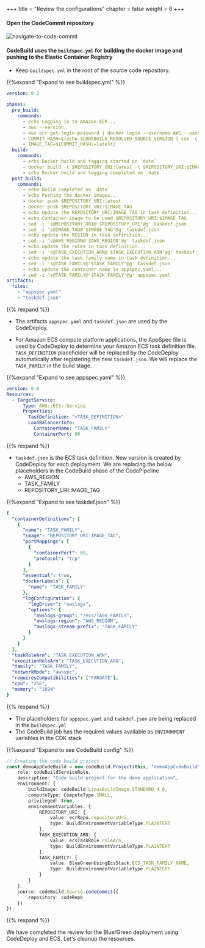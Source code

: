 +++
title = "Review the configurations"
chapter = false
weight = 8
+++

#### Open the CodeCommit repository

![navigate-to-code-commit](/images/blue-green-navigate-to-code-commit.gif)

#### CodeBuild uses the `buildspec.yml` for building the docker image and pushing to the Elastic Container Registry

* Keep `buildspec.yml` in the root of the source code repository.

{{%expand "Expand to see buildspec.yml" %}}

```yaml
version: 0.2

phases:
  pre_build:
    commands:
      - echo Logging in to Amazon ECR...
      - aws --version
      - aws ecr get-login-password | docker login --username AWS --password-stdin $REPOSITORY_URI
      - COMMIT_HASH=$(echo $CODEBUILD_RESOLVED_SOURCE_VERSION | cut -c 1-7)
      - IMAGE_TAG=${COMMIT_HASH:=latest}
  build:
    commands:
      - echo Docker build and tagging started on `date`
      - docker build -t $REPOSITORY_URI:latest -t $REPOSITORY_URI:$IMAGE_TAG .
      - echo Docker build and tagging completed on `date`
  post_build:
    commands:
      - echo Build completed on `date`
      - echo Pushing the docker images...
      - docker push $REPOSITORY_URI:latest
      - docker push $REPOSITORY_URI:$IMAGE_TAG
      - echo Update the REPOSITORY_URI:IMAGE_TAG in task definition...
      - echo Container image to be used $REPOSITORY_URI:$IMAGE_TAG
      - sed -i 's@REPOSITORY_URI@'$REPOSITORY_URI'@g' taskdef.json
      - sed -i 's@IMAGE_TAG@'$IMAGE_TAG'@g' taskdef.json
      - echo update the REGION in task definition...
      - sed -i 's@AWS_REGION@'$AWS_REGION'@g' taskdef.json
      - echo update the roles in task definition...
      - sed -i 's@TASK_EXECUTION_ARN@'$TASK_EXECUTION_ARN'@g' taskdef.json
      - echo update the task family name in task definition...
      - sed -i 's@TASK_FAMILY@'$TASK_FAMILY'@g' taskdef.json
      - echo update the container name in appspec.yaml...
      - sed -i 's@TASK_FAMILY@'$TASK_FAMILY'@g' appspec.yaml
artifacts:
  files:
    - "appspec.yaml"
    - "taskdef.json"
```

{{% /expand %}}

* The artifacts `appspec.yaml` and `taskdef.json` are used by the CodeDeploy.

* For Amazon ECS compute platform applications, the AppSpec file is used by CodeDeploy to determine your Amazon ECS task definition file. `TASK_DEFINITION` placeholder will be replaced by the CodeDeploy automatically after registering the new `taskdef.json`. We will replace the `TASK_FAMILY` in the build stage.

{{%expand "Expand to see appspec.yaml" %}}
```yaml
version: 0.0
Resources:
  - TargetService:
      Type: AWS::ECS::Service
      Properties:
        TaskDefinition: "<TASK_DEFINITION>"
        LoadBalancerInfo:
          ContainerName: "TASK_FAMILY"
          ContainerPort: 80
```
{{% /expand %}}

* `taskdef.json` is the ECS task definition. New version is created by CodeDeploy for each deployment. We are replacing the below placeholders in the CodeBuild phase of the CodePipeline
    * AWS_REGION
    * TASK_FAMILY
    * REPOSITORY_URI:IMAGE_TAG

{{%expand "Expand to see taskdef.json" %}}

```yaml
{
  "containerDefinitions": [
    {
      "name": "TASK_FAMILY",
      "image": "REPOSITORY_URI:IMAGE_TAG",
      "portMappings": [
        {
          "containerPort": 80,
          "protocol": "tcp"
        }
      ],
      "essential": true,
      "dockerLabels": {
        "name": "TASK_FAMILY"
      },
      "logConfiguration": {
        "logDriver": "awslogs",
        "options": {
          "awslogs-group": "/ecs/TASK_FAMILY",
          "awslogs-region": "AWS_REGION",
          "awslogs-stream-prefix": "TASK_FAMILY"
        }
      }
    }
  ],
  "taskRoleArn": "TASK_EXECUTION_ARN",
  "executionRoleArn": "TASK_EXECUTION_ARN",
  "family": "TASK_FAMILY",
  "networkMode": "awsvpc",
  "requiresCompatibilities": ["FARGATE"],
  "cpu": "256",
  "memory": "1024"
}
```
{{% /expand %}}

* The placeholders for `appspec.yaml` and `taskdef.json` are being replaced in the `buildspec.yml` 
* The CodeBuild job has the required values available as `ENVIRONMENT` variables in the CDK stack

{{%expand "Expand to see CodeBuild config" %}}
```typescript
// Creating the code build project
const demoAppCodeBuild = new codeBuild.Project(this, "demoAppCodeBuild", {
    role: codeBuildServiceRole,
    description: "Code build project for the demo application",
    environment: {
        buildImage: codeBuild.LinuxBuildImage.STANDARD_4_0,
        computeType: ComputeType.SMALL,
        privileged: true,
        environmentVariables: {
            REPOSITORY_URI: {
                value: ecrRepo.repositoryUri,
                type: BuildEnvironmentVariableType.PLAINTEXT
            },
            TASK_EXECUTION_ARN: {
                value: ecsTaskRole.roleArn,
                type: BuildEnvironmentVariableType.PLAINTEXT
            },
            TASK_FAMILY: {
                value: BlueGreenUsingEcsStack.ECS_TASK_FAMILY_NAME,
                type: BuildEnvironmentVariableType.PLAINTEXT
            }
        }
    },
    source: codeBuild.Source.codeCommit({
        repository: codeRepo
    })
});
```
{{% /expand %}}

We have completed the review for the Blue/Green deployment using CodeDeploy and ECS. Let's cleanup the resources.




